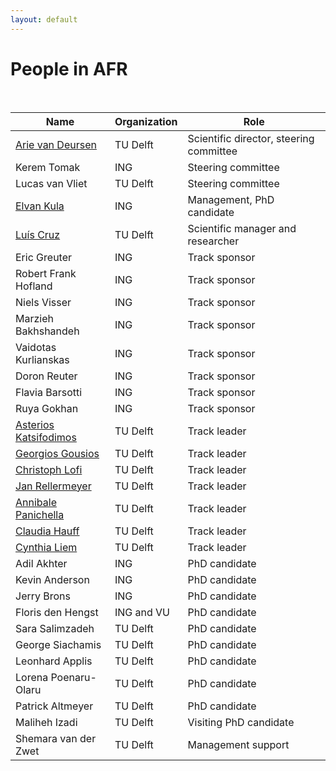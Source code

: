 ```yaml
---
layout: default
---
```


# People in AFR

<br/>

Name | Organization | Role
--|--|--
[Arie van Deursen] 		    | TU Delft 	| Scientific director, steering committee
Kerem Tomak			        | ING		| Steering committee
Lucas van Vliet      		| TU Delft 	| Steering committee
[Elvan Kula] 			    | ING 		| Management, PhD candidate
[Luís Cruz] 				| TU Delft 	| Scientific manager and researcher
Eric Greuter			    | ING 		| Track sponsor
Robert Frank Hofland	    | ING 		| Track sponsor
Niels Visser                | ING       | Track sponsor
Marzieh Bakhshandeh 	    | ING 		| Track sponsor
Vaidotas Kurlianskas 	    | ING 		| Track sponsor
Doron Reuter  		 	    | ING 		| Track sponsor
Flavia Barsotti             | ING       | Track sponsor
Ruya Gokhan                 | ING       | Track sponsor
[Asterios Katsifodimos]	    | TU Delft 	| Track leader
[Georgios Gousios]		    | TU Delft 	| Track leader
[Christoph Lofi]			| TU Delft 	| Track leader
[Jan Rellermeyer]			| TU Delft 	| Track leader
[Annibale Panichella]		| TU Delft 	| Track leader
[Claudia Hauff]             | TU Delft  | Track leader
[Cynthia Liem]			    | TU Delft 	  | Track leader
Adil Akhter				| ING 			  | PhD candidate
Kevin Anderson		    | ING 			  | PhD candidate
Jerry Brons			    | ING 			  | PhD candidate
Floris den Hengst 		| ING and VU  | PhD candidate
Sara Salimzadeh 		| TU Delft 	  | PhD candidate
George Siachamis 		| TU Delft 	  | PhD candidate
Leonhard Applis         | TU Delft    | PhD candidate
Lorena Poenaru-Olaru    | TU Delft    | PhD candidate
Patrick Altmeyer        | TU Delft    | PhD candidate
Maliheh Izadi           | TU Delft    | Visiting PhD candidate
Shemara van der Zwet	| TU Delft 	  | Management support

[Arie van Deursen]:https://avandeursen.com
[Luís Cruz]:https://luiscruz.github.io
[Elvan Kula]:https://www.linkedin.com/in/elvan-kula/
[Asterios Katsifodimos]:https://www.tudelft.nl/ewi/over-de-faculteit/afdelingen/software-technology/web-information-systems/people/asterios-katsifodimos/
[Georgios Gousios]:https://www.gousios.gr
[Christoph Lofi]:https://www.tudelft.nl/ewi/over-de-faculteit/afdelingen/software-technology/web-information-systems/people/christoph-lofi/
[Jan Rellermeyer]:https://www.tudelft.nl/ewi/over-de-faculteit/afdelingen/software-technology/distributed-systems/people/jan-rellermeyer/
[Annibale Panichella]:https://apanichella.github.io
[Claudia Hauff]:https://www.tudelft.nl/ewi/over-de-faculteit/afdelingen/software-technology/web-information-systems/people/claudia-hauff/
[Cynthia Liem]:https://www.tudelft.nl/ewi/over-de-faculteit/afdelingen/intelligent-systems/multimedia-computing/people/cynthia-liem/


